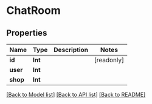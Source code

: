 # ChatRoom

## Properties
Name | Type | Description | Notes
------------ | ------------- | ------------- | -------------
**id** | **Int** |  | [readonly] 
**user** | **Int** |  | 
**shop** | **Int** |  | 

[[Back to Model list]](../README.md#documentation-for-models) [[Back to API list]](../README.md#documentation-for-api-endpoints) [[Back to README]](../README.md)


